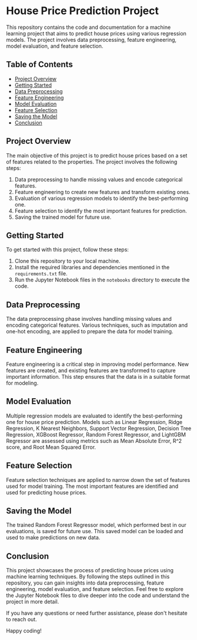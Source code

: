 # House Price Prediction Project

This repository contains the code and documentation for a machine learning project that aims to predict house prices using various regression models. The project involves data preprocessing, feature engineering, model evaluation, and feature selection.

## Table of Contents

- [Project Overview](#project-overview)
- [Getting Started](#getting-started)
- [Data Preprocessing](#data-preprocessing)
- [Feature Engineering](#feature-engineering)
- [Model Evaluation](#model-evaluation)
- [Feature Selection](#feature-selection)
- [Saving the Model](#saving-the-model)
- [Conclusion](#conclusion)

## Project Overview

The main objective of this project is to predict house prices based on a set of features related to the properties. The project involves the following steps:

1. Data preprocessing to handle missing values and encode categorical features.
2. Feature engineering to create new features and transform existing ones.
3. Evaluation of various regression models to identify the best-performing one.
4. Feature selection to identify the most important features for prediction.
5. Saving the trained model for future use.

## Getting Started

To get started with this project, follow these steps:

1. Clone this repository to your local machine.
2. Install the required libraries and dependencies mentioned in the `requirements.txt` file.
3. Run the Jupyter Notebook files in the `notebooks` directory to execute the code.

## Data Preprocessing

The data preprocessing phase involves handling missing values and encoding categorical features. Various techniques, such as imputation and one-hot encoding, are applied to prepare the data for model training.

## Feature Engineering

Feature engineering is a critical step in improving model performance. New features are created, and existing features are transformed to capture important information. This step ensures that the data is in a suitable format for modeling.

## Model Evaluation

Multiple regression models are evaluated to identify the best-performing one for house price prediction. Models such as Linear Regression, Ridge Regression, K Nearest Neighbors, Support Vector Regression, Decision Tree Regression, XGBoost Regressor, Random Forest Regressor, and LightGBM Regressor are assessed using metrics such as Mean Absolute Error, R^2 score, and Root Mean Squared Error.

## Feature Selection

Feature selection techniques are applied to narrow down the set of features used for model training. The most important features are identified and used for predicting house prices.

## Saving the Model

The trained Random Forest Regressor model, which performed best in our evaluations, is saved for future use. This saved model can be loaded and used to make predictions on new data.

## Conclusion

This project showcases the process of predicting house prices using machine learning techniques. By following the steps outlined in this repository, you can gain insights into data preprocessing, feature engineering, model evaluation, and feature selection. Feel free to explore the Jupyter Notebook files to dive deeper into the code and understand the project in more detail.

If you have any questions or need further assistance, please don't hesitate to reach out.

Happy coding!
